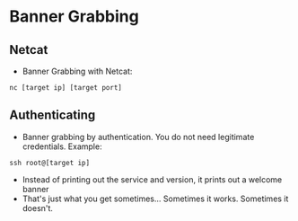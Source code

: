 # Banner Grabbing

## Netcat
- Banner Grabbing with Netcat:
```
nc [target ip] [target port]
```

## Authenticating
- Banner grabbing by authentication. You do not need legitimate credentials. Example: 
```
ssh root@[target ip]
```
- Instead of printing out the service and version, it prints out a welcome banner
- That's just what you get sometimes... Sometimes it works. Sometimes it doesn't.
